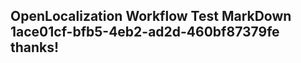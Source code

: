 <properties
ms.topic="hero-topic"
ms.test1="hero-topic"
ms.test2="test"/>

## OpenLocalization Workflow Test MarkDown 1ace01cf-bfb5-4eb2-ad2d-460bf87379fe thanks!
